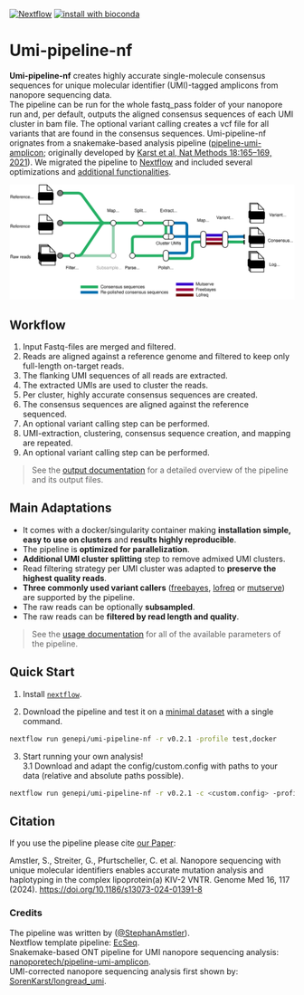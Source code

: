 [![Nextflow](https://img.shields.io/badge/nextflow-20.07.1-brightgreen.svg)](https://www.nextflow.io/)
[![install with bioconda](https://img.shields.io/badge/install%20with-bioconda-brightgreen.svg)](http://bioconda.github.io/)

Umi-pipeline-nf
======================

**Umi-pipeline-nf** creates highly accurate single-molecule consensus sequences for unique molecular identifier (UMI)-tagged amplicons from nanopore sequencing data.  
The pipeline can be run for the whole fastq_pass folder of your nanopore run and, per default, outputs the aligned consensus sequences of each UMI cluster in bam file. The optional variant calling creates a vcf file for all variants that are found in the consensus sequences.
Umi-pipeline-nf orignates from a snakemake-based analysis pipeline ([pipeline-umi-amplicon](https://github.com/nanoporetech/pipeline-umi-amplicon); originally developed by [Karst et al, Nat Methods 18:165–169, 2021](https://www.nature.com/articles/s41592-020-01041-y)). We migrated the pipeline to [Nextflow](https://www.nextflow.io) and included several optimizations and [additional functionalities](#main-adaptations).  

![Workflow](docs/images/umi-pipeline-nf_metro-map.svg)

## Workflow

1. Input Fastq-files are merged and filtered.
2. Reads are aligned against a reference genome and filtered to keep only full-length on-target reads.
3. The flanking UMI sequences of all reads are extracted.
4. The extracted UMIs are used to cluster the reads.
5. Per cluster, highly accurate consensus sequences are created.
6. The consensus sequences are aligned against the reference sequenced.
7. An optional variant calling step can be performed.
8. UMI-extraction, clustering, consensus sequence creation, and mapping are repeated.
9. An optional variant calling step can be performed.

> See the [output documentation](docs/output.md) for a detailed overview of the pipeline and its output files.

## Main Adaptations

* It comes with a docker/singularity container making **installation simple, easy to use on clusters** and **results highly reproducible**.
* The pipeline is **optimized for parallelization**.
* **Additional UMI cluster splitting** step to remove admixed UMI clusters.
* Read filtering strategy per UMI cluster was adapted to **preserve the highest quality reads**.
* **Three commonly used variant callers** ([freebayes](https://github.com/freebayes/freebayes), [lofreq](http://csb5.github.io/lofreq/) or [mutserve](https://mitoverse.readthedocs.io/mutserve/mutserve/)) are supported by the pipeline.
* The raw reads can be optionally **subsampled**.
* The raw reads can be **filtered by read length and quality**.
 
> See the [usage documentation](docs/usage.md) for all of the available parameters of the pipeline.

## Quick Start

1. Install [`nextflow`](https://www.nextflow.io/).

2. Download the pipeline and test it on a [minimal dataset](data/info.txt) with a single command.

```bash
nextflow run genepi/umi-pipeline-nf -r v0.2.1 -profile test,docker
```

3. Start running your own analysis!  
3.1 Download and adapt the config/custom.config with paths to your data (relative and absolute paths possible).

```bash
nextflow run genepi/umi-pipeline-nf -r v0.2.1 -c <custom.config> -profile custom,<docker,singularity> 
```

## Citation 

If you use the pipeline please cite [our Paper](https://genomemedicine.biomedcentral.com/articles/10.1186/s13073-024-01391-8):

Amstler, S., Streiter, G., Pfurtscheller, C. et al. Nanopore sequencing with unique molecular identifiers enables accurate mutation analysis and haplotyping in the complex lipoprotein(a) KIV-2 VNTR. Genome Med 16, 117 (2024). https://doi.org/10.1186/s13073-024-01391-8


### Credits

The pipeline was written by ([@StephanAmstler](https://github.com/AmstlerStephan)).  
Nextflow template pipeline: [EcSeq](https://github.com/ecSeq).  
Snakemake-based ONT pipeline for UMI nanopore sequencing analysis: [nanoporetech/pipeline-umi-amplicon](https://github.com/nanoporetech/pipeline-umi-amplicon).  
UMI-corrected nanopore sequencing analysis first shown by: [SorenKarst/longread_umi](https://github.com/SorenKarst/longread_umi).
